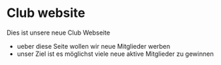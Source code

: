 # Club website

Dies ist unsere neue Club Webseite

* ueber diese Seite wollen wir neue Mitglieder werben
* unser Ziel ist es möglichst viele neue aktive Mitglieder zu gewinnen
